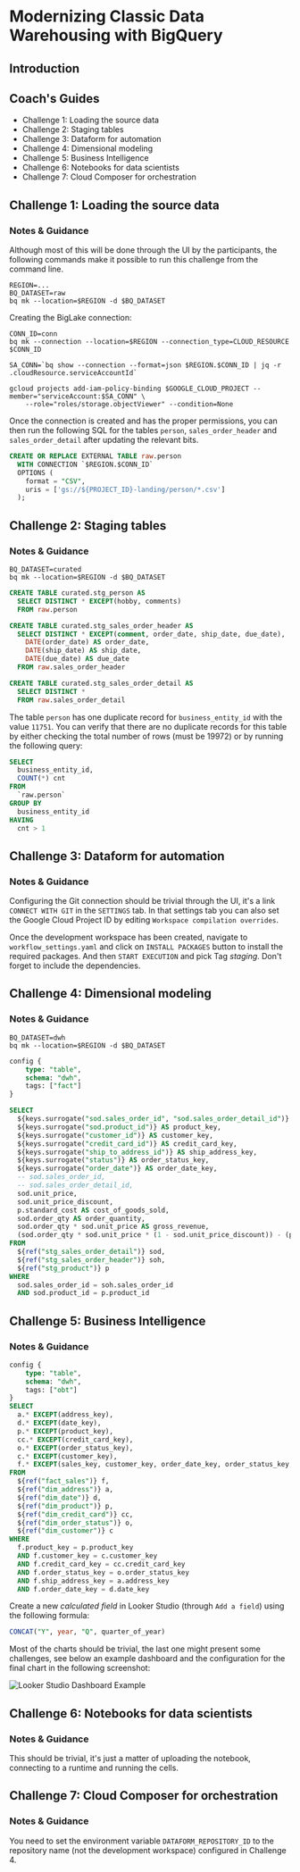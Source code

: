 # Modernizing Classic Data Warehousing with BigQuery

## Introduction

## Coach's Guides

- Challenge 1: Loading the source data
- Challenge 2: Staging tables
- Challenge 3: Dataform for automation
- Challenge 4: Dimensional modeling
- Challenge 5: Business Intelligence
- Challenge 6: Notebooks for data scientists
- Challenge 7: Cloud Composer for orchestration

## Challenge 1: Loading the source data

### Notes & Guidance

Although most of this will be done through the UI by the participants, the following commands make it possible to run this challenge from the command line.

```shell
REGION=...
BQ_DATASET=raw
bq mk --location=$REGION -d $BQ_DATASET
```
  
Creating the BigLake connection:

```shell
CONN_ID=conn
bq mk --connection --location=$REGION --connection_type=CLOUD_RESOURCE $CONN_ID

SA_CONN=`bq show --connection --format=json $REGION.$CONN_ID | jq -r .cloudResource.serviceAccountId`

gcloud projects add-iam-policy-binding $GOOGLE_CLOUD_PROJECT --member="serviceAccount:$SA_CONN" \
    --role="roles/storage.objectViewer" --condition=None
```

Once the connection is created and has the proper permissions, you can then run the following SQL for the tables `person`, `sales_order_header` and `sales_order_detail` after updating the relevant bits.

```sql
CREATE OR REPLACE EXTERNAL TABLE raw.person
  WITH CONNECTION `$REGION.$CONN_ID`
  OPTIONS (
    format = "CSV",
    uris = ['gs://${PROJECT_ID}-landing/person/*.csv']
  );
```

## Challenge 2: Staging tables

### Notes & Guidance

```shell
BQ_DATASET=curated
bq mk --location=$REGION -d $BQ_DATASET
```

```sql
CREATE TABLE curated.stg_person AS
  SELECT DISTINCT * EXCEPT(hobby, comments)
  FROM raw.person
```

```sql
CREATE TABLE curated.stg_sales_order_header AS
  SELECT DISTINCT * EXCEPT(comment, order_date, ship_date, due_date), 
    DATE(order_date) AS order_date, 
    DATE(ship_date) AS ship_date,
    DATE(due_date) AS due_date 
  FROM raw.sales_order_header
```

```sql
CREATE TABLE curated.stg_sales_order_detail AS
  SELECT DISTINCT * 
  FROM raw.sales_order_detail
```

The table `person` has one duplicate record for `business_entity_id` with the value `11751`. You can verify that there are no duplicate records for this table by either checking the total number of rows (must be 19972) or by running the following query:

```sql
SELECT
  business_entity_id,
  COUNT(*) cnt
FROM
  `raw.person`
GROUP BY
  business_entity_id
HAVING
  cnt > 1
```

## Challenge 3: Dataform for automation

### Notes & Guidance

Configuring the Git connection should be trivial through the UI, it's a link `CONNECT WITH GIT` in the `SETTINGS` tab. In that settings tab you can also set the Google Cloud Project ID by editing `Workspace compilation overrides`.

Once the development workspace has been created, navigate to `workflow_settings.yaml` and click on `INSTALL PACKAGES` button to install the required packages. And then `START EXECUTION` and pick Tag _staging_. Don't forget to include the dependencies.

## Challenge 4: Dimensional modeling

### Notes & Guidance

```shell
BQ_DATASET=dwh
bq mk --location=$REGION -d $BQ_DATASET
```

```sql
config {
    type: "table",
    schema: "dwh",
    tags: ["fact"]
}

SELECT
  ${keys.surrogate("sod.sales_order_id", "sod.sales_order_detail_id")} AS sales_key,
  ${keys.surrogate("sod.product_id")} AS product_key,
  ${keys.surrogate("customer_id")} AS customer_key,
  ${keys.surrogate("credit_card_id")} AS credit_card_key,
  ${keys.surrogate("ship_to_address_id")} AS ship_address_key,
  ${keys.surrogate("status")} AS order_status_key,
  ${keys.surrogate("order_date")} AS order_date_key,
  -- sod.sales_order_id,
  -- sod.sales_order_detail_id,
  sod.unit_price,
  sod.unit_price_discount,
  p.standard_cost AS cost_of_goods_sold,
  sod.order_qty AS order_quantity,
  sod.order_qty * sod.unit_price AS gross_revenue,
  (sod.order_qty * sod.unit_price * (1 - sod.unit_price_discount)) - (p.standard_cost) AS gross_profit
FROM
  ${ref("stg_sales_order_detail")} sod,
  ${ref("stg_sales_order_header")} soh,
  ${ref("stg_product")} p
WHERE
  sod.sales_order_id = soh.sales_order_id
  AND sod.product_id = p.product_id
```

## Challenge 5: Business Intelligence

### Notes & Guidance

```sql
config {
    type: "table",
    schema: "dwh",
    tags: ["obt"]
}
SELECT
  a.* EXCEPT(address_key),
  d.* EXCEPT(date_key),
  p.* EXCEPT(product_key),
  cc.* EXCEPT(credit_card_key),
  o.* EXCEPT(order_status_key),
  c.* EXCEPT(customer_key),
  f.* EXCEPT(sales_key, customer_key, order_date_key, order_status_key, credit_card_key, ship_address_key, product_key)
FROM
  ${ref("fact_sales")} f,
  ${ref("dim_address")} a,
  ${ref("dim_date")} d,
  ${ref("dim_product")} p,
  ${ref("dim_credit_card")} cc,
  ${ref("dim_order_status")} o,
  ${ref("dim_customer")} c
WHERE
  f.product_key = p.product_key
  AND f.customer_key = c.customer_key
  AND f.credit_card_key = cc.credit_card_key
  AND f.order_status_key = o.order_status_key
  AND f.ship_address_key = a.address_key
  AND f.order_date_key = d.date_key
```

Create a new _calculated field_ in Looker Studio (through `Add a field`) using the following formula:

```sql
CONCAT("Y", year, "Q", quarter_of_year)
```

Most of the charts should be trivial, the last one might present some challenges, see below an example dashboard and the configuration for the final chart in the following screenshot:

![Looker Studio Dashboard Example](./images/looker-studio-dashboard.png)

## Challenge 6: Notebooks for data scientists

### Notes & Guidance

This should be trivial, it's just a matter of uploading the notebook, connecting to a runtime and running the cells.

## Challenge 7: Cloud Composer for orchestration

### Notes & Guidance

You need to set the environment variable `DATAFORM_REPOSITORY_ID` to the repository name (not the development workspace) configured in Challenge 4.


